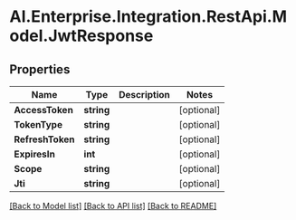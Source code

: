 
# AI.Enterprise.Integration.RestApi.Model.JwtResponse

## Properties

Name | Type | Description | Notes
------------ | ------------- | ------------- | -------------
**AccessToken** | **string** |  | [optional] 
**TokenType** | **string** |  | [optional] 
**RefreshToken** | **string** |  | [optional] 
**ExpiresIn** | **int** |  | [optional] 
**Scope** | **string** |  | [optional] 
**Jti** | **string** |  | [optional] 

[[Back to Model list]](../README.md#documentation-for-models)
[[Back to API list]](../README.md#documentation-for-api-endpoints)
[[Back to README]](../README.md)

